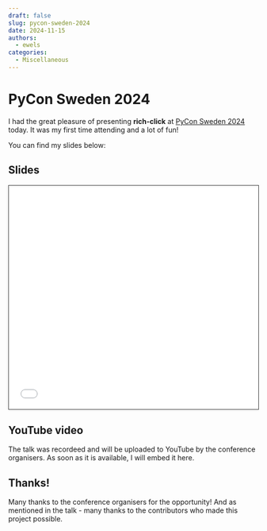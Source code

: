 ```yaml
---
draft: false
slug: pycon-sweden-2024
date: 2024-11-15
authors:
  - ewels
categories:
  - Miscellaneous
---
```


# PyCon Sweden 2024

I had the great pleasure of presenting **rich-click** at
[PyCon Sweden 2024](https://www.pycon.se/) today.
It was my first time attending and a lot of fun!

You can find my slides below:

<!-- more -->

## Slides

<iframe height="450" width="688" style="max-width: 100%; border: 1px solid #333;" src="/rich-click/images/blog/pycon-sweden-2024/Ewels-PyCon-Sweden-2024.pdf" title="PyCon Sweden 2024 Slides - Phil Ewels"></iframe>

## YouTube video
The talk was recordeed and will be uploaded to YouTube by the conference organisers.
As soon as it is available, I will embed it here.

## Thanks!
Many thanks to the conference organisers for the opportunity!
And as mentioned in the talk - many thanks to the contributors who
made this project possible.

